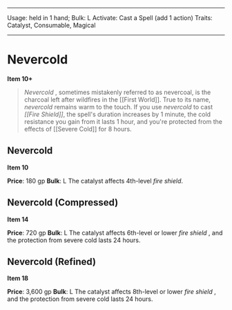 
---
Usage: held in 1 hand;
Bulk: L
Activate: Cast a Spell (add 1 action)
Traits: Catalyst, Consumable, Magical

---

# Nevercold

**Item 10+**

>  *Nevercold* , sometimes mistakenly referred to as nevercoal, is the charcoal left after wildfires in the [[First World]]. True to its name, *nevercold* remains warm to the touch. If you use *nevercold* to cast *[[Fire Shield]]*, the spell's duration increases by 1 minute, the cold resistance you gain from it lasts 1 hour, and you're protected from the effects of [[Severe Cold]] for 8 hours.

## Nevercold

**Item 10**

**Price**: 180 gp
**Bulk**: L
The catalyst affects 4th-level *fire shield*.

## Nevercold (Compressed)

**Item 14**

**Price**: 720 gp
**Bulk**: L
The catalyst affects 6th-level or lower *fire shield* , and the protection from severe cold lasts 24 hours.

## Nevercold (Refined)

**Item 18**

**Price**: 3,600 gp
**Bulk**: L
The catalyst affects 8th-level or lower *fire shield* , and the protection from severe cold lasts 24 hours.
